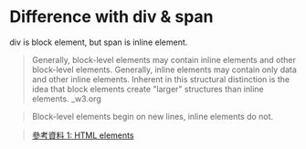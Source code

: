 # Difference with div & span

div is block element, but span is inline element.

> Generally, block-level elements may contain inline elements and other block-level elements. Generally, inline elements may contain only data and other inline elements. Inherent in this structural distinction is the idea that block elements create "larger" structures than inline elements. \_w3.org

> Block-level elements begin on new lines, inline elements do not.

> [參考資料 1: HTML elements ](https://www.w3.org/TR/html401/struct/global.html "游標顯示")
